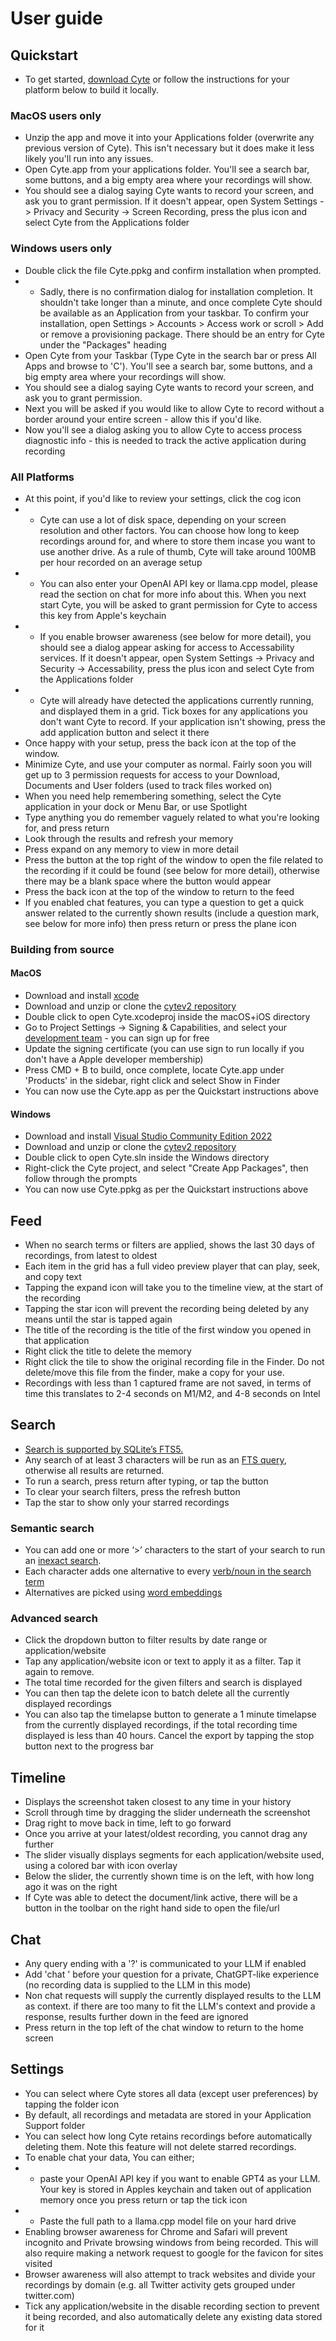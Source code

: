 # User guide

## Quickstart


- To get started, [download Cyte](https://cyte.io/) or follow the instructions for your platform below to build it locally.

### MacOS users only
- Unzip the app and move it into your Applications folder (overwrite any previous version of Cyte). This isn't necessary but it does make it less likely you'll run into any issues.
- Open Cyte.app from your applications folder. You'll see a search bar, some buttons, and a big empty area where your recordings will show.
- You should see a dialog saying Cyte wants to record your screen, and ask you to grant permission. If it doesn't appear, open System Settings -> Privacy and Security -> Screen Recording, press the plus icon and select Cyte from the Applications folder

### Windows users only
- Double click the file Cyte.ppkg and confirm installation when prompted.
- - Sadly, there is no confirmation dialog for installation completion. It shouldn't take longer than a minute, and once complete Cyte should be available as an Application from your taskbar. To confirm your installation, open Settings > Accounts > Access work or scroll > Add or remove a provisioning package. There should be an entry for Cyte under the "Packages" heading
- Open Cyte from your Taskbar (Type Cyte in the search bar or press All Apps and browse to 'C').  You'll see a search bar, some buttons, and a big empty area where your recordings will show.
- You should see a dialog saying Cyte wants to record your screen, and ask you to grant permission. 
- Next you will be asked if you would like to allow Cyte to record without a border around your entire screen - allow this if you'd like. 
- Now you'll see a dialog asking you to allow Cyte to access process diagnostic info - this is needed to track the active application during recording

### All Platforms
- At this point, if you'd like to review your settings, click the cog icon
- - Cyte can use a lot of disk space, depending on your screen resolution and other factors. You can choose how long to keep recordings around for, and where to store them incase you want to use another drive. As a rule of thumb, Cyte will take around 100MB per hour recorded on an average setup
- - You can also enter your OpenAI API key or llama.cpp model, please read the section on chat for more info about this. When you next start Cyte, you will be asked to grant permission for Cyte to access this key from Apple's keychain
- - If you enable browser awareness (see below for more detail), you should see a dialog appear asking for access to Accessability services. If it doesn't appear, open System Settings -> Privacy and Security -> Accessability, press the plus icon and select Cyte from the Applications folder
- - Cyte will already have detected the applications currently running, and displayed them in a grid. Tick boxes for any applications you don't want Cyte to record. If your application isn't showing, press the add application button and select it there
- Once happy with your setup, press the back icon at the top of the window.
- Minimize Cyte, and use your computer as normal. Fairly soon you will get up to 3 permission requests for access to your Download, Documents and User folders (used to track files worked on)
- When you need help remembering something, select the Cyte application in your dock or Menu Bar, or use Spotlight
- Type anything you do remember vaguely related to what you're looking for, and press return
- Look through the results and refresh your memory
- Press expand on any memory to view in more detail
- Press the button at the top right of the window to open the file related to the recording if it could be found (see below for more detail), otherwise there may be a blank space where the button would appear
- Press the back icon at the top of the window to return to the feed
- If you enabled chat features, you can type a question to get a quick answer related to the currently shown results (include a question mark, see below for more info) then press return or press the plane icon

### Building from source

#### MacOS
- Download and install [xcode](https://developer.apple.com/xcode/)
- Download and unzip or clone the [cytev2 repository](https://github.com/shaunnarayan/cytev2)
- Double click to open Cyte.xcodeproj inside the macOS+iOS directory
- Go to Project Settings -> Signing & Capabilities, and select your [development team](https://developer.apple.com/programs/) - you can sign up for free
- Update the signing certificate (you can use sign to run locally if you don't have a Apple developer membership)
- Press CMD + B to build, once complete, locate Cyte.app under 'Products' in the sidebar, right click and select Show in Finder
- You can now use the Cyte.app as per the Quickstart instructions above

#### Windows
- Download and install [Visual Studio Community Edition 2022](https://visualstudio.microsoft.com/vs/community/)
- Download and unzip or clone the [cytev2 repository](https://github.com/shaunnarayan/cytev2)
- Double click to open Cyte.sln inside the Windows directory
- Right-click the Cyte project, and select "Create App Packages", then follow through the prompts
- You can now use Cyte.ppkg as per the Quickstart instructions above

## Feed

- When no search terms or filters are applied, shows the last 30 days of recordings, from latest to oldest
- Each item in the grid has a full video preview player that can play, seek, and copy text
- Tapping the expand icon will take you to the timeline view, at the start of the recording
- Tapping the star icon will prevent the recording being deleted by any means until the star is tapped again
- The title of the recording is the title of the first window you opened in that application
- Right click the title to delete the memory
- Right click the tile to show the original recording file in the Finder. Do not delete/move this file from the finder, make a copy for your use.
- Recordings with less than 1 captured frame are not saved, in terms of time this translates to 2-4 seconds on M1/M2, and 4-8 seconds on Intel

## Search

- [Search is supported by SQLite’s FTS5.](https://github.com/shaunnarayan/cytev2/blob/main/Cyte/Retain/Memory.swift#:~:text=func%20search)
- Any search of at least 3 characters will be run as an [FTS query](https://www.sqlite.org/fts5.html#full_text_query_syntax), otherwise all results are returned. 
- To run a search, press return after typing, or tap the button
- To clear your search filters, press the refresh button
- Tap the star to show only your starred recordings


### Semantic search
- You can add one or more ‘>’ characters to the start of your search to run an [inexact search](https://github.com/shaunnarayan/cytev2/blob/main/Cyte/Retain/Memory.swift#:~:text=expanding%20+=%201). 
- Each character adds one alternative to every [verb/noun in the search term](https://developer.apple.com/documentation/naturallanguage/identifying_parts_of_speech)
- Alternatives are picked using [word embeddings](https://developer.apple.com/documentation/naturallanguage/nlembedding)


### Advanced search

- Click the dropdown button to filter results by date range or application/website
- Tap any application/website icon or text to apply it as a filter. Tap it again to remove.
- The total time recorded for the given filters and search is displayed
- You can then tap the delete icon to batch delete all the currently displayed recordings
- You can also tap the timelapse button to generate a 1 minute timelapse from the currently displayed recordings, if the total recording time displayed is less than 40 hours. Cancel the export by tapping the stop button next to the progress bar

## Timeline

- Displays the screenshot taken closest to any time in your history
- Scroll through time by dragging the slider underneath the screenshot
- Drag right to move back in time, left to go forward
- Once you arrive at your latest/oldest recording, you cannot drag any further
- The slider visually displays segments for each application/website used, using a colored bar with icon overlay
- Below the slider, the currently shown time is on the left, with how long ago it was on the right
- If Cyte was able to detect the document/link active, there will be a button in the toolbar on the right hand side to open the file/url

## Chat

- Any query ending with a '?' is communicated to your LLM if enabled
- Add 'chat ' before your question for a private, ChatGPT-like experience (no recording data is supplied to the LLM in this mode)
- Non chat requests will supply the currently displayed results to the LLM as context. if there are too many to fit the LLM's context and provide a response, results further down in the feed are ignored
- Press return in the top left of the chat window to return to the home screen

## Settings

- You can select where Cyte stores all data (except user preferences) by tapping the folder icon
- By default, all recordings and metadata are stored in your Application Support folder
- You can select how long Cyte retains recordings before automatically deleting them. Note this feature will not delete starred recordings.
- To enable chat your data, You can either;
- - paste your OpenAI API key if you want to enable GPT4 as your LLM. Your key is stored in Apples keychain and taken out of application memory once you press return or tap the tick icon
- - Paste the full path to a llama.cpp model file on your hard drive
- Enabling browser awareness for Chrome and Safari will prevent incognito and Private browsing windows from being recorded. This will also require making a network request to google for the favicon for sites visited
- Browser awareness will also attempt to track websites and divide your recordings by domain (e.g. all Twitter activity gets grouped under twitter.com)
- Tick any application/website in the disable recording section to prevent it being recorded, and also automatically delete any existing data stored for it